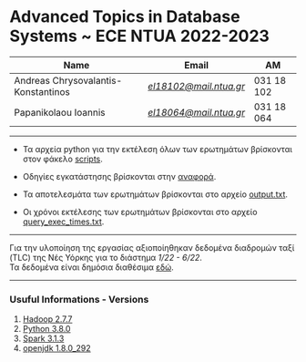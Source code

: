 # Advanced Topics in Database Systems ~ ECE NTUA 2022-2023

| Name                                | Εmail                  | AM         |
| ----------------------------------- | ---------------------- | ---------- |
| Andreas Chrysovalantis-Konstantinos | *el18102@mail.ntua.gr* | 031 18 102 |
| Papanikolaou Ioannis                | *el18064@mail.ntua.gr* | 031 18 064 |

---

- Τα αρχεία python για την εκτέλεση όλων των ερωτημάτων βρίσκονται στον φάκελo [scripts](wwww.github.com).

- Οδηγίες εγκατάστησης βρίσκονται στην [αναφορά](wwww.github.com).

- Τα αποτελεσμάτα των ερωτημάτων βρίσκονται στο αρχείο [output.txt](https://github.com/ValantisAndreas/Advanced-DB/blob/master/outputs.txt).
- Οι χρόνοι εκτέλεσης των ερωτημάτων βρίσκονται στο αρχείο [query_exec_times.txt](https://github.com/ValantisAndreas/Advanced-DB/blob/master/query_exec_times.txt).

--- 

Για την υλοποίηση της εργασίας αξιοποίηθηκαν δεδομένα  διαδρομών ταξί (TLC) της Νές Υόρκης για το διάστημα _1/22 - 6/22_. <br>
Τα δεδομένα είναι δημόσια διαθέσιμα [εδώ](https://www.nyc.gov/site/tlc/about/tlc-trip-record-data.page).


---

### Usuful Informations - Versions 

1. [Hadoop 2.7.7](https://hadoop.apache.org/)
2. [Python 3.8.0](https://www.python.org/)
3. [Spark 3.1.3](https://spark.apache.org/docs/3.1.3/)
4. [openjdk 1.8.0_292](https://openjdk.org/)
